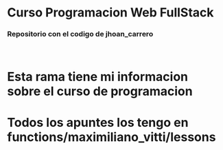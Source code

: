 # Curso Programacion Web FullStack

### Repositorio con el codigo de jhoan_carrero

<br>

# Esta rama tiene mi informacion sobre el curso de programacion
# Todos los apuntes los tengo en functions/maximiliano_vitti/lessons

